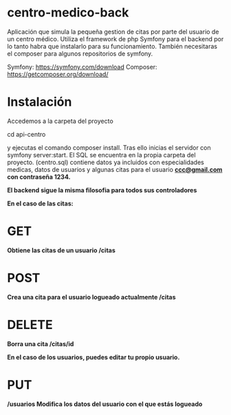 # centro-medico-back

Aplicación que simula la pequeña gestion de citas por parte del usuario de un centro médico.
Utiliza el framework de php Symfony para el backend por lo tanto habra que instalarlo para su funcionamiento.
También necesitaras el composer para algunos repositorios de symfony.

Symfony: https://symfony.com/download
Composer: https://getcomposer.org/download/

<h1>Instalación</h1>

Accedemos a la carpeta del proyecto

cd api-centro

y ejecutas el comando composer install. Tras ello inicias el servidor con symfony server:start.
El SQL se encuentra en la propia carpeta del proyecto. (centro.sql) contiene datos ya incluidos con especialidades medicas, datos de usuarios y algunas citas para el usuario
<strong>ccc@gmail.com<strong> con contraseña <strong>1234<strong>.

El backend sigue la misma filosofia para todos sus controladores

En el caso de las citas:

<h1>GET</h1>
Obtiene las citas de un usuario
/citas
<h1>POST</h1>
Crea una cita para el usuario logueado actualmente
/citas
<h1>DELETE</h1>
Borra una cita
/citas/id

En el caso de los usuarios, puedes editar tu propio usuario.
<h1>PUT</h1>
/usuarios	Modifica los datos del usuario con el que estás logueado



